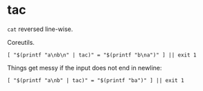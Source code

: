 # tac

`cat` reversed line-wise.

Coreutils.

    [ "$(printf "a\nb\n" | tac)" = "$(printf "b\na")" ] || exit 1

Things get messy if the input does not end in newline:

    [ "$(printf "a\nb" | tac)" = "$(printf "ba")" ] || exit 1
